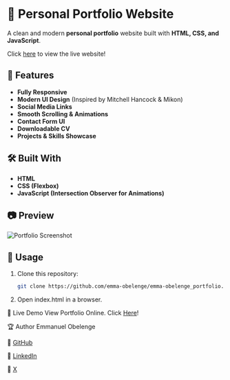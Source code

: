 # 🚀 Personal Portfolio Website

A clean and modern **personal portfolio** website built with **HTML, CSS, and JavaScript**.

Click [here](https://emma-obelenge.github.io/emma-obelenge_portfolio/) to view the live website!

## 📌 Features
- **Fully Responsive**
- **Modern UI Design** (Inspired by Mitchell Hancock & Mikon)
- **Social Media Links**
- **Smooth Scrolling & Animations**
- **Contact Form UI**
- **Downloadable CV**
- **Projects & Skills Showcase**

## 🛠️ Built With
- **HTML**
- **CSS (Flexbox)**
- **JavaScript (Intersection Observer for Animations)**

## 📷 Preview
![Portfolio Screenshot](https://drive.google.com/file/d/1QL98R2ncHlse-lAI_bYl1ylPJ0sF9PM1/view?usp=sharing)

## 🎯 Usage
1. Clone this repository:
   ```bash
   git clone https://github.com/emma-obelenge/emma-obelenge_portfolio.git

2. Open index.html in a browser.

🔗 Live Demo
View Portfolio Online. Click [Here](https://emma-obelenge.github.io/emma-obelenge_portfolio/)!

🏆 Author
Emmanuel Obelenge

🔗 [GitHub](https://github.com/emma-obelenge)

🔗 [LinkedIn](https://www.linkedin.com/in/emmanuel-obelenge)

🔗 [X](https://x.com/emma_obelenge)
